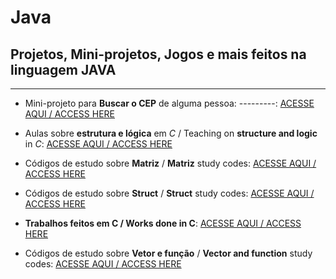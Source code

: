 # Java
## Projetos, Mini-projetos, Jogos e mais feitos na linguagem JAVA
***
+ Mini-projeto para **Buscar o CEP** de alguma pessoa: ---------:     [ACESSE AQUI / ACCESS HERE](https://github.com/LeonardoReisAmorim/Java/tree/master/BuscaCep%20JAVA)

+ Aulas sobre **estrutura e lógica** em *C* / Teaching on **structure and logic** in *C*:      [ACESSE AQUI / ACCESS HERE](https://github.com/LeonardoReisAmorim/Programming-C/tree/master/aulas%20programa%C3%A7%C3%A3o%20c) 

+ Códigos de estudo sobre **Matriz** / **Matriz** study codes:     [ACESSE AQUI / ACCESS HERE](https://github.com/LeonardoReisAmorim/Programming-C/tree/master/matriz) 

+ Códigos de estudo sobre **Struct** / **Struct** study codes:     [ACESSE AQUI / ACCESS HERE](https://github.com/LeonardoReisAmorim/Programming-C/tree/master/struct)  

+ **Trabalhos feitos em C / Works done in C**:       [ACESSE AQUI / ACCESS HERE](https://github.com/LeonardoReisAmorim/Programming-C/tree/master/trabalhos%20em%20c) 

+ Códigos de estudo sobre **Vetor e função** / **Vector and function** study codes:     [ACESSE AQUI / ACCESS HERE](https://github.com/LeonardoReisAmorim/Programming-C/tree/master/vetor%20e%20funcao)  
